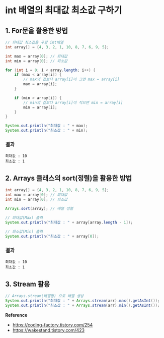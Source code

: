 # int 배열의 최대값 최소값 구하기

## 1. For문을 활용한 방법

```java
// 최대값 최소값을 구할 int배열
int array[] = {4, 3, 2, 1, 10, 8, 7, 6, 9, 5};

int max = array[0]; // 최대값
int min = array[0]; // 최소값

for (int i = 0; i < array.length; i++) {
    if (max < array[i]) {
        // max의 값보다 array[i]이 크면 max = array[i]
        max = array[i];
    }

    if (min > array[i]) {
        // min의 값보다 array[i]이 작으면 min = array[i]
        min = array[i];
    }
}

System.out.println("최대값 : " + max);
System.out.println("최소값 : " + min);
```

### 결과

```shell
최대값 : 10
최소값 : 1
```

## 2. Arrays 클래스의 sort(정렬)을 활용한 방법

```java
int array[] = {4, 3, 2, 1, 10, 8, 7, 6, 9, 5};
int max = array[0]; // 최대값
int min = array[0]; // 최소값

Arrays.sort(array); // 배열 정렬
        
// 최대값(Max) 출력
System.out.println("최대값 : " + array[array.length - 1]);

// 최소값(Min) 출력
System.out.println("최소값 : " + array[0]);
```

### 결과

```shell
최대값 : 10
최소값 : 1
```

## 3. Stream 활용
```java
// Arrays.stream(배열명) 으로 배열 생성
System.out.println("최대값 : " + Arrays.stream(arr).max().getAsInt());
System.out.println("최소값 : " + Arrays.stream(arr).min().getAsInt());
```


**Reference**
- https://coding-factory.tistory.com/254
- https://wakestand.tistory.com/423